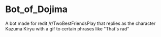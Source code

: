 # Bot_of_Dojima
A bot made for redit /r/TwoBestFriendsPlay that replies as the character Kazuma Kiryu with a gif to certain phrases like "That's rad"

